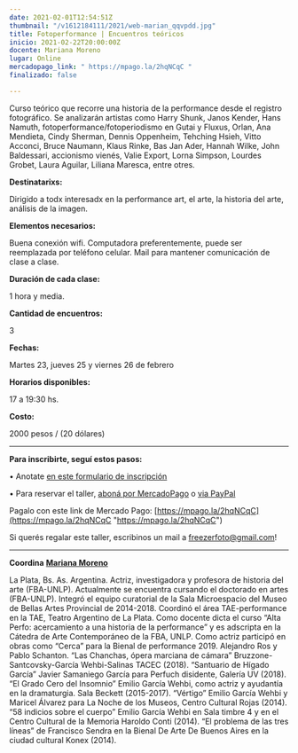 ```yaml
---
date: 2021-02-01T12:54:51Z
thumbnail: "/v1612184111/2021/web-marian_qqvpdd.jpg"
title: Fotoperformance | Encuentros teóricos
inicio: 2021-02-22T20:00:00Z
docente: Mariana Moreno
lugar: Online
mercadopago_link: " https://mpago.la/2hqNCqC "
finalizado: false

---
```

Curso teórico que recorre una historia de la performance desde el registro fotográfico. Se analizarán artistas como Harry Shunk, Janos Kender, Hans Namuth, fotoperformance/fotoperiodismo en Gutai y Fluxus, Orlan, Ana Mendieta, Cindy Sherman, Dennis Oppenheim, Tehching Hsieh, Vitto Acconci, Bruce Naumann, Klaus Rinke, Bas Jan Ader, Hannah Wilke, John Baldessari, accionismo vienés, Valie Export, Lorna Simpson, Lourdes Grobet, Laura Aguilar, Liliana Maresca, entre otres.

**Destinatarixs:**

Dirigido a todx interesadx en la performance art, el arte, la historia del arte, análisis de la imagen.

**Elementos necesarios:**

Buena conexión wifi. Computadora preferentemente, puede ser reemplazada por teléfono celular. Mail para mantener comunicación de clase a clase.

**Duración de cada clase:**

1 hora y media.

**Cantidad de encuentros:**

3

**Fechas:**

Martes 23, jueves 25 y viernes 26 de febrero

**Horarios disponibles:**

17 a 19:30 hs.

**Costo:**

2000 pesos / (20 dólares)

***

**Para inscribirte, seguí estos pasos:**

• Anotate [en este formulario de inscripción](https://docs.google.com/forms/d/1IPs4UuUQCyeOgKPfF3_weYp66nrow3Sgt9LvHr1wRRU/edit)

• Para reservar el taller, [aboná por MercadoPago](https://docs.google.com/forms/d/1IPs4UuUQCyeOgKPfF3_weYp66nrow3Sgt9LvHr1wRRU/edit) o [via PayPal](https://www.paypal.me/altaperfo )

Pagalo con este link de Mercado Pago: [https://mpago.la/2hqNCqC](https://mpago.la/2hqNCqC "https://mpago.la/2hqNCqC")

Si querés regalar este taller, escribinos un mail a freezerfoto@gmail.com!

***

**Coordina** [**Mariana Moreno**](www.instagram.com/altaperfo)

La Plata, Bs. As. Argentina. Actriz, investigadora y profesora de historia del arte (FBA-UNLP). Actualmente se encuentra cursando el doctorado en artes (FBA-UNLP). Integró el equipo curatorial de la Sala Microespacio del Museo de Bellas Artes Provincial de 2014-2018. Coordinó el área TAE-performance en la TAE, Teatro Argentino de La Plata. Como docente dicta el curso “Alta Perfo: acercamiento a una historia de la performance” y es adscripta en la Cátedra de Arte Contemporáneo de la FBA, UNLP. Como actriz participó en obras como “Cerca” para la Bienal de performance 2019. Alejandro Ros y Pablo Schanton. “Las Chanchas, ópera marciana de cámara” Bruzzone-Santcovsky-García Wehbi-Salinas TACEC (2018). “Santuario de Hígado García” Javier Samaniego García para Perfuch disidente, Galería UV (2018). “El Grado Cero del Insomnio” Emilio García Wehbi, como actriz y ayudantía en la dramaturgia. Sala Beckett (2015-2017). “Vértigo” Emilio García Wehbi y Maricel Álvarez para La Noche de los Museos, Centro Cultural Rojas (2014). “58 indicios sobre el cuerpo” Emilio García Wehbi en Sala timbre 4 y en el Centro Cultural de la Memoria Haroldo Conti (2014). “El problema de las tres líneas” de Francisco Sendra en la Bienal De Arte De Buenos Aires en la ciudad cultural Konex (2014).
